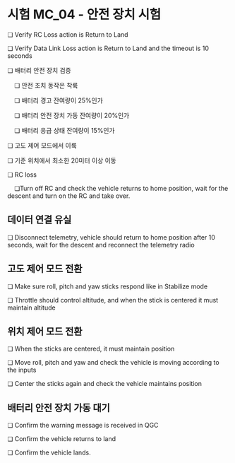 # 시험 MC_04 - 안전 장치 시험

❏ Verify RC Loss action is Return to Land

❏ Verify Data Link Loss action is Return to Land and the timeout is 10 seconds

❏ 배터리 안전 장치 검증

&nbsp;&nbsp;&nbsp;&nbsp;❏ 안전 조치 동작은 착륙

&nbsp;&nbsp;&nbsp;&nbsp;❏ 배터리 경고 잔여량이 25%인가

&nbsp;&nbsp;&nbsp;&nbsp;❏ 배터리 안전 장치 가동 잔여량이 20%인가

&nbsp;&nbsp;&nbsp;&nbsp;❏ 배터리 응급 상태 잔여량이 15%인가 

❏ 고도 제어 모드에서 이륙

❏ 기준 위치에서 최소한 20미터 이상 이동

❏ RC loss

&nbsp;&nbsp;&nbsp;&nbsp;❏Turn off RC and check the vehicle returns to home position, wait for the descent and turn on the RC and take over.

## 데이터 연결 유실

❏ Disconnect telemetry, vehicle should return to home position after 10 seconds, wait for the descent and reconnect the telemetry radio

## 고도 제어 모드 전환

❏ Make sure roll, pitch and yaw sticks respond like in Stabilize mode

❏ Throttle should control altitude, and when the stick is centered it must maintain altitude

## 위치 제어 모드 전환

❏ When the sticks are centered, it must maintain position

❏ Move roll, pitch and yaw and check the vehicle is moving according to the inputs

❏ Center the sticks again and check the vehicle maintains position

## 배터리 안전 장치 가동 대기

❏ Confirm the warning message is received in QGC

❏ Confirm the vehicle returns to land

❏ Confirm the vehicle lands.